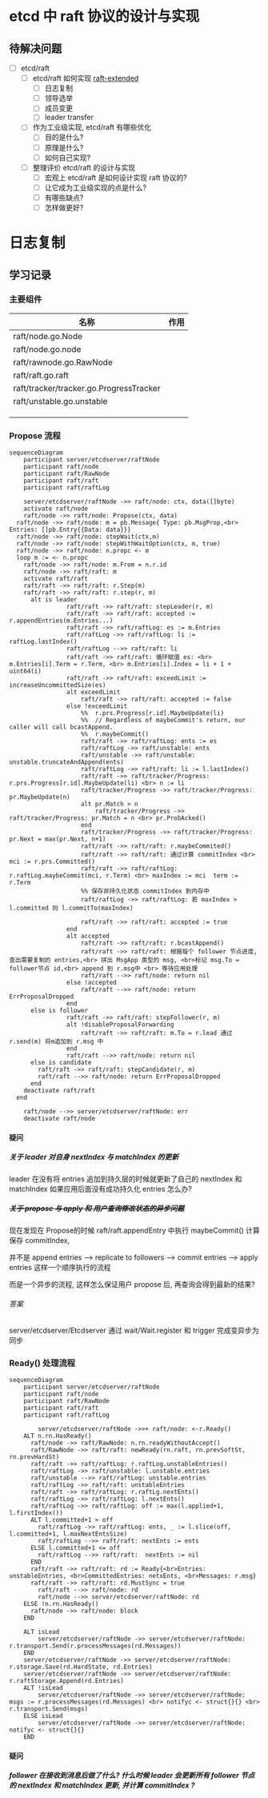 # etcd 中 raft 协议的设计与实现

## 待解决问题

- [ ] etcd/raft
  - [ ] etcd/raft 如何实现 [raft-extended](https://raft.github.io/raft.pdf)
    - [ ] 日志复制
    - [ ] 领导选举
    - [ ] 成员变更
    - [ ] leader transfer
  - [ ] 作为工业级实现, etcd/raft 有哪些优化
    - [ ] 目的是什么?
    - [ ] 原理是什么?
    - [ ] 如何自己实现?
  - [ ] 整理评价 etcd/raft 的设计与实现
    - [ ] 宏观上 etcd/raft 是如何设计实现 raft 协议的?
    - [ ] 让它成为工业级实现的点是什么?
    - [ ] 有哪些缺点?
    - [ ] 怎样做更好?

# 日志复制

## 学习记录

### 主要组件

| 名称                                    | 作用 |
| --------------------------------------- | ---- |
| raft/node.go.Node                       |      |
| raft/node.go.node                       |      |
| raft/rawnode.go.RawNode                 |      |
| raft/raft.go.raft                       |      |
| raft/tracker/tracker.go.ProgressTracker |      |
| raft/unstable.go.unstable               |      |
|                                         |      |
|                                         |      |
|                                         |      |

### Propose 流程

```mermaid
sequenceDiagram
	participant server/etcdserver/raftNode
	participant raft/node
	participant raft/RawNode
	participant raft/raft
	participant raft/raftLog

	server/etcdserver/raftNode ->> raft/node: ctx, data([]byte)
	activate raft/node
	raft/node ->> raft/node: Propose(ctx, data)
  raft/node ->> raft/node: m = pb.Message{ Type: pb.MsgProp,<br> Entries: []pb.Entry{{Data: data}}}
  raft/node ->> raft/node: stepWait(ctx,m)
  raft/node ->> raft/node: stepWithWaitOption(ctx, m, true)
  raft/node ->> raft/node: n.propc <- m
  loop m := <- n.propc
    raft/node ->> raft/node: m.From = n.r.id
    raft/node ->> raft/raft: m
    activate raft/raft
    raft/raft ->> raft/raft: r.Step(m)
    raft/raft ->> raft/raft: r.step(r, m)
      alt is leader
				raft/raft ->> raft/raft: stepLeader(r, m)
				raft/raft ->> raft/raft: accepted := r.appendEntries(m.Entries...)
				raft/raft ->> raft/raftLog: es := m.Entries
				raft/raftLog ->> raft/raftLog: li := raftLog.lastIndex()
				raft/raftLog -->> raft/raft: li
				raft/raft ->> raft/raft: 循环赋值 es: <br> m.Entries[i].Term = r.Term, <br> m.Entries[i].Index = li + 1 + uint64(i)
				raft/raft ->> raft/raft: exceedLimit := increaseUncommittedSize(es)
				alt exceedLimit
					raft/raft ->> raft/raft: accepted := false
				else !exceedLimit
					%%	r.prs.Progress[r.id].MaybeUpdate(li)
					%%	// Regardless of maybeCommit's return, our caller will call bcastAppend.
					%%	r.maybeCommit()
					raft/raft ->> raft/raftLog: ents := es
					raft/raftLog ->> raft/unstable: ents
					raft/unstable ->> raft/unstable: unstable.truncateAndAppend(ents)
					raft/raftLog ->> raft/raft: li := l.lastIndex()
					raft/raft ->> raft/tracker/Progress: r.prs.Progress[r.id].MaybeUpdate(li) <br> n := li
					raft/tracker/Progress ->> raft/tracker/Progress: pr.MaybeUpdate(n)
					alt pr.Match > n
						raft/tracker/Progress ->> raft/tracker/Progress: pr.Match = n <br> pr.ProbAcked()
					end
					raft/tracker/Progress ->> raft/tracker/Progress: pr.Next = max(pr.Next, n+1)
					raft/raft ->> raft/raft: r.maybeCommited()
					raft/raft ->> raft/raft: 通过计算 commitIndex <br> mci := r.prs.Committed()
					raft/raft ->> raft/raftLog: r.raftLog.maybeCommit(mci, r.Term) <br> maxIndex := mci  term := r.Term
					%% 保存非持久化状态 commitIndex 到内存中
					raft/raftLog ->> raft/raftLog: 若 maxIndex > l.committed 则 l.commitTo(maxIndex)

					raft/raft ->> raft/raft: accepted := true
				end
				alt accepted
					raft/raft ->> raft/raft: r.bcastAppend()
					raft/raft ->> raft/raft: 根据每个 follower 节点进度, 查出需要复制的 entries,<br> 拼出 MsgApp 类型的 msg, <br>标记 msg.To = follower节点 id,<br> append 到 r.msg中 <br> 等待应用处理
					raft/raft -->> raft/node: return nil
				else !accepted
					raft/raft -->> raft/node: return ErrProposalDropped
				end
      else is follower
				raft/raft ->> raft/raft: stepFollower(r, m)
				alt !disableProposalForwarding
					raft/raft ->> raft/raft: m.To = r.lead 通过 r.send(m) 将m追加到 r.msg 中
				end
				raft/raft -->> raft/node: return nil
      else is candidate
      	raft/raft ->> raft/raft: stepCandidate(r, m)
      	raft/raft -->> raft/node: return ErrProposalDropped
      end
    deactivate raft/raft
  end

	raft/node -->> server/etcdserver/raftNode: err
	deactivate raft/node

```

#### 疑问

##### 关于 leader 对自身 nextIndex 与 matchIndex 的更新

 leader 在没有将 entries 追加到持久层的时候就更新了自己的 nextIndex 和 matchIndex
如果应用后面没有成功持久化 entries 怎么办?

##### ~~关于 propose 与 apply 和 用户查询修改状态的异步问题~~

现在发现在 Propose的时候 raft/raft.appendEntry 中执行 maybeCommit() 计算保存 commitIndex,

并不是 append entries --> replicate to followers --> commit entries --> apply entries 这样一个顺序执行的流程

而是一个异步的流程, 这样怎么保证用户 propose 后, 再查询会得到最新的结果?

###### 答案

server/etcdserver/Etcdserver 通过 wait/Wait.register 和 trigger 完成变异步为同步

### Ready() 处理流程

```mermaid
sequenceDiagram
	participant server/etcdserver/raftNode
	participant raft/node
	participant raft/RawNode
	participant raft/raft
	participant raft/raftLog

		server/etcdserver/raftNode ->>+ raft/node: <-r.Ready()
    ALT n.rn.HasReady()
      raft/node ->> raft/RawNode: n.rn.readyWithoutAccept()
      raft/RawNode ->> raft/raft: newReady(rn.raft, rn.prevSoftSt, rn.prevHardSt)
      raft/raft ->> raft/raftLog: r.raftLog.unstableEntries()
      raft/raftLog ->> raft/unstable: l.unstable.entries
      raft/unstable -->> raft/raftLog: unstable.entries
      raft/raftLog ->> raft/raft: unstableEntries
      raft/raft ->> raft/raftLog: r.raftLg.nextEnts()
      raft/raftLog ->> raft/raftLog: l.nextEnts()
      raft/raftLog ->> raft/raftLog: off := max(l.applied+1, l.firstIndex())
      ALT l.committed+1 > off
      	raft/raftLog ->> raft/raftLog: ents, _ := l.slice(off, l.committed+1, l.maxNextEntsSize)
      	raft/raftLog -->> raft/raft: nextEnts := ents
      ELSE l.committed+1 <= off
      	raft/raftLog -->> raft/raft:  nextEnts := nil
      END
      raft/raft ->> raft/raft: rd := Ready{<br>Entries: unstableEntries, <br>CommittedEntries: netxEnts, <br>Messages: r.msg}
      raft/raft ->> raft/raft: rd.MustSync = true
  		raft/raft -->> raft/node: rd
  		raft/node -->> server/etcdserver/raftNode: rd
    ELSE !n.rn.HasReady()
      raft/node ->> raft/node: block
    END

    ALT isLead
    	server/etcdserver/raftNode ->> server/etcdserver/raftNode: r.transport.Send(r.processMessages(rd.Messages))
    END
    server/etcdserver/raftNode ->> server/etcdserver/raftNode: r.storage.Save(rd.HardState, rd.Entries)
    server/etcdserver/raftNode ->> server/etcdserver/raftNode: r.raftStorage.Append(rd.Entries)
    ALT !isLead
    	server/etcdserver/raftNode ->> server/etcdserver/raftNode: msgs := r.processMessages(rd.Messages) <br> notifyc <- struct{}{} <br> r.transport.Send(msgs)
    ELSE isLead
   		server/etcdserver/raftNode ->> server/etcdserver/raftNode: notifyc <- struct{}{}
    END

```
#### 疑问
##### follower 在接收到消息后做了什么? 什么时候 leader 会更新所有 follower 节点的 nextIndex 和 matchIndex 更新, 并计算 commitIndex ?

